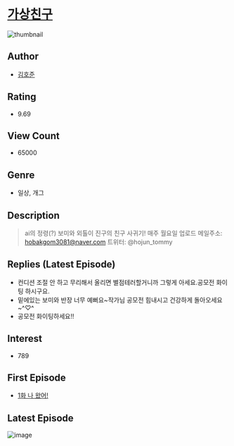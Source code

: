 # [가상친구](https://comic.naver.com/bestChallenge/list?titleId=807273)
![thumbnail](https://image-comic.pstatic.net/user_contents_data/challenge_comic/2023/04/28/348477/upload_3761458086598227045_480x623.jpeg)

## Author
- [김호준](https://comic.naver.com/artistTitle?id=348477)

## Rating
- 9.69

## View Count
- 65000

## Genre
- 일상, 개그

## Description
> ai의 정령(?) 보미와 외톨이 진구의 친구 사귀기! 매주 월요일 업로드 메일주소: hobakgom3081@naver.com 트위터: @hojun_tommy

## Replies (Latest Episode)
- 컨디션 조절 안 하고 무리해서 올리면 별점테러할거니까 그렇게 아세요.공모전 화이팅 하시구요.
- 밑에있는 보미와 반장 너무 예뻐요~작가님 공모전 힘내시고 건강하게 돌아오세요~^♡^
- 공모전 화이팅하세요!!

## Interest
- 789

## First Episode
- [1화 나 왔어!](https://comic.naver.com/bestChallenge/detail?titleId=807273&no=1)

## Latest Episode
![image](https://image-comic.pstatic.net/user_contents_data/challenge_comic/2023/05/11/348477/upload_3558746651149754936.jpeg)
